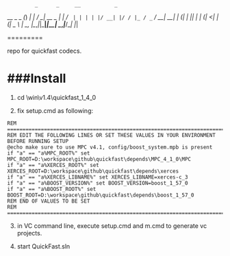              _      _     __           _   
  __ _ _   _(_) ___| | __/ _| __ _ ___| |_ 
 / _` | | | | |/ __| |/ / |_ / _` / __| __|
| (_| | |_| | | (__|   <|  _| (_| \__ \ |_ 
 \__, |\__,_|_|\___|_|\_\_|  \__,_|___/\__|
    |_|                                    
    

=========

repo for quickfast codecs.

###Install
==========

1. cd <repo>\win\v1.4\quickfast_1_4_0


2. fix setup.cmd as following:

```
REM =====================================================================================
REM EDIT THE FOLLOWING LINES OR SET THESE VALUES IN YOUR ENVIRONMENT BEFORE RUNNING SETUP
@echo make sure to use MPC v4.1, config/boost_system.mpb is present
if "a" == "a%MPC_ROOT%" set MPC_ROOT=D:\workspace\github\quickfast\depends\MPC_4_1_0\MPC
if "a" == "a%XERCES_ROOT%" set XERCES_ROOT=D:\workspace\github\quickfast\depends\xerces
if "a" == "a%XERCES_LIBNAME%" set XERCES_LIBNAME=xerces-c_3
if "a" == "a%BOOST_VERSION%" set BOOST_VERSION=boost_1_57_0
if "a" == "a%BOOST_ROOT%" set BOOST_ROOT=D:\workspace\github\quickfast\depends\boost_1_57_0
REM END OF VALUES TO BE SET
REM =====================================================================================
```
    
3. in VC command line, execute setup.cmd and m.cmd to generate vc projects.


4. start QuickFast.sln

